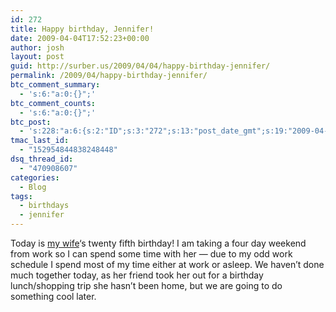 ```yaml
---
id: 272
title: Happy birthday, Jennifer!
date: 2009-04-04T17:52:23+00:00
author: josh
layout: post
guid: http://surber.us/2009/04/04/happy-birthday-jennifer/
permalink: /2009/04/happy-birthday-jennifer/
btc_comment_summary:
  - 's:6:"a:0:{}";'
btc_comment_counts:
  - 's:6:"a:0:{}";'
btc_post:
  - 's:228:"a:6:{s:2:"ID";s:3:"272";s:13:"post_date_gmt";s:19:"2009-04-04 23:52:23";s:23:"initial_import_date_gmt";s:19:"2009-04-15 06:32:59";s:20:"last_import_date_gmt";s:19:"2009-05-04 23:40:11";s:4:"hits";s:1:"0";s:6:"misses";s:3:"451";}";'
tmac_last_id:
  - "152954844838248448"
dsq_thread_id:
  - "470908607"
categories:
  - Blog
tags:
  - birthdays
  - jennifer
---
```

Today is [my wife](http://jenna.surber.us)&#8216;s twenty fifth birthday! I am taking a four day weekend from work so I can spend some time with her &#8212; due to my odd work schedule I spend most of my time either at work or asleep. We haven&#8217;t done much together today, as her friend took her out for a birthday lunch/shopping trip she hasn&#8217;t been home, but we are going to do something cool later.